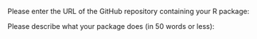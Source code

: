Please enter the URL of the GitHub repository containing your R package:



Please describe what your package does (in 50 words or less):





